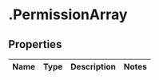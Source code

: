 # .PermissionArray

## Properties
Name | Type | Description | Notes
------------ | ------------- | ------------- | -------------


